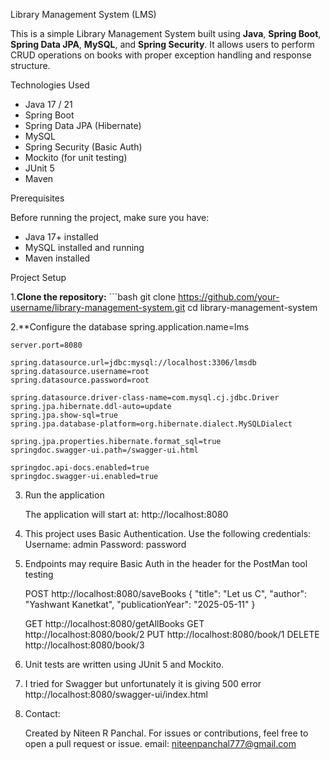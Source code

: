 Library Management System (LMS)

This is a simple Library Management System built using **Java**, **Spring Boot**, **Spring Data JPA**, **MySQL**, and **Spring Security**. It allows users to perform CRUD operations on books with proper exception handling and response structure.


Technologies Used

- Java 17 / 21
- Spring Boot
- Spring Data JPA (Hibernate)
- MySQL
- Spring Security (Basic Auth)
- Mockito (for unit testing)
- JUnit 5
- Maven


Prerequisites

Before running the project, make sure you have:

- Java 17+ installed
- MySQL installed and running
- Maven installed
  
 Project Setup
  
 1.**Clone the repository:**
    ```bash
     git clone https://github.com/your-username/library-management-system.git
     cd library-management-system


2.**Configure the database
	spring.application.name=lms

	server.port=8080

	spring.datasource.url=jdbc:mysql://localhost:3306/lmsdb
	spring.datasource.username=root
	spring.datasource.password=root

	spring.datasource.driver-class-name=com.mysql.cj.jdbc.Driver
	spring.jpa.hibernate.ddl-auto=update
	spring.jpa.show-sql=true
	spring.jpa.database-platform=org.hibernate.dialect.MySQLDialect

	spring.jpa.properties.hibernate.format_sql=true
	springdoc.swagger-ui.path=/swagger-ui.html

	springdoc.api-docs.enabled=true
	springdoc.swagger-ui.enabled=true



3. Run the application

	The application will start at: http://localhost:8080



4. This project uses Basic Authentication. Use the following credentials:
	Username: admin
	Password: password



5. Endpoints may require Basic Auth in the header for the PostMan tool testing

	POST http://localhost:8080/saveBooks
		{
    		"title": "Let us C",
    		"author": "Yashwant Kanetkat",
    		"publicationYear": "2025-05-11"
		}

	GET http://localhost:8080/getAllBooks
	GET http://localhost:8080/book/2
	PUT http://localhost:8080/book/1
	DELETE http://localhost:8080/book/3




6. Unit tests are written using JUnit 5 and Mockito.



7. I tried for Swagger but unfortunately it is giving 500 error
	http://localhost:8080/swagger-ui/index.html



8. Contact:
	
	Created by Niteen R Panchal. For issues or contributions, feel free to open a pull request or issue.
	email: niteenpanchal777@gmail.com

 
